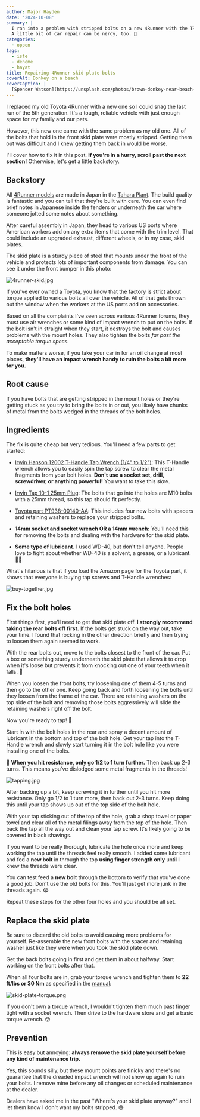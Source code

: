 ```yaml
---
author: Major Hayden
date: '2024-10-08'
summary: |
  I ran into a problem with stripped bolts on a new 4Runner with the TRD skid plate.
  A little bit of car repair can be nerdy, too. 🔧
categories: 
  - oppen
tags: 
  - iste
  - deneme
  - hayat
title: Repairing 4Runner skid plate bolts
coverAlt: Donkey on a beach
coverCaption: |
  [Spencer Watson](https://unsplash.com/photos/brown-donkey-near-beach-during-daytime-photo-dm5QuhX8aY4) via Unsplash
---
```


I replaced my old Toyota 4Runner with a new one so I could snag the last run of the 5th generation.
It's a tough, reliable vehicle with just enough space for my family and our pets.

However, this new one came with the same problem as my old one.
All of the bolts that hold in the front skid plate were mostly stripped.
Getting them out was difficult and I knew getting them back in would be worse.

I'll cover how to fix it in this post.
**If you're in a hurry, scroll past the next section!**
Otherwise, let's get a little backstory.

## Backstory

All [4Runner models](https://en.wikipedia.org/wiki/Toyota_4Runner) are made in Japan in the [Tahara Plant](https://en.wikipedia.org/wiki/Toyota_Motor_Corporation_Tahara_plant).
The build quality is fantastic and you can tell that they're built with care.
You can even find brief notes in Japanese inside the fenders or underneath the car where someone jotted some notes about something.

After careful assembly in Japan, they head to various US ports where American workers add on any extra items that come with the trim level.
That could include an upgraded exhaust, different wheels, or in my case, skid plates.

The skid plate is a sturdy piece of steel that mounts under the front of the vehicle and protects lots of important components from damage.
You can see it under the front bumper in this photo:

![4runner-skid.jpg](4runner-skid.jpg "Skid plate on a white 4Runner")

If you've ever owned a Toyota, you know that the factory is strict about torque applied to various bolts all over the vehicle.
All of that gets thrown out the window when the workers at the US ports add on accessories.

Based on all the complaints I've seen across various 4Runner forums, they must use air wrenches or some kind of impact wrench to put on the bolts.
If the bolt isn't in straight when they start, it destroys the bolt and causes problems with the mount holes.
They also tighten the bolts _far past the acceptable torque specs._

To make matters worse, if you take your car in for an oil change at most places, **they'll have an impact wrench handy to ruin the bolts a bit more for you.**

## Root cause

If you have bolts that are getting stripped in the mount holes or they're getting stuck as you try to bring the bolts in or out, you likely have chunks of metal from the bolts wedged in the threads of the bolt holes.

## Ingredients

The fix is quite cheap but very tedious.
You'll need a few parts to get started:

* [Irwin Hanson 12002 T-Handle Tap Wrench (1/4" to 1/2")](https://a.co/d/8EkxZxh):
  This T-Handle wrench allows you to easily spin the tap screw to clear the metal fragments from your bolt holes.
  **Don't use a socket set, drill, screwdriver, or anything powerful!**
  You want to take this _slow_.

* [Irwin Tap 10-1 25mm Plug](https://a.co/d/gy02vOu):
  The bolts that go into the holes are M10 bolts with a 25mm thread, so this tap should fit perfectly.

* [Toyota part PT938-00140-AA](https://a.co/d/grHmNR4):
  This includes four new bolts with spacers and retaining washers to replace your stripped bolts.

* **14mm socket and socket wrench OR a 14mm wrench:**
  You'll need this for removing the bolts and dealing with the hardware for the skid plate.

* **Some type of lubricant.**
  I used WD-40, but don't tell anyone.
  People love to fight about whether WD-40 is a solvent, a grease, or a lubricant. 🤷‍♂️

What's hilarious is that if you load the Amazon page for the Toyota part, it shows that everyone is buying tap screws and T-Handle wrenches:

![buy-together.jpg](buy-together.jpg "Even Amazon knows these bolts are a problem! 😆")

## Fix the bolt holes

First things first, you'll need to get that skid plate off.
**I strongly recommend taking the rear bolts off first.**
If the bolts get stuck on the way out, take your time.
I found that rocking in the other direction briefly and then trying to loosen them again seemed to work.

With the rear bolts out, move to the bolts closest to the front of the car.
Put a box or something sturdy underneath the skid plate that allows it to drop when it's loose but prevents it from knocking out one of your teeth when it falls. 🤕

When you loosen the front bolts, try loosening one of them 4-5 turns and then go to the other one.
Keep going back and forth loosening the bolts until they loosen from the frame of the car.
There are retaining washers on the top side of the bolt and removing those bolts aggressively will slide the retaining washers right off the bolt.

Now you're ready to tap! 👏

Start in with the bolt holes in the rear and spray a decent amount of lubricant in the bottom and top of the bolt hole.
Get your tap into the T-Handle wrench and slowly start turning it in the bolt hole like you were installing one of the bolts.

🛑 **When you hit resistance, only go 1/2 to 1 turn further.**
Then back up 2-3 turns.
This means you've dislodged some metal fragments in the threads!

![tapping.jpg](tapping.jpg "Working on one of the back holes 💪")

After backing up a bit, keep screwing it in further until you hit more resistance.
Only go 1/2 to 1 turn more, then back out 2-3 turns.
Keep doing this until your tap shows up out of the top side of the bolt hole.

With your tap sticking out of the top of the hole, grab a shop towel or paper towel and clear all of the metal filings away from the top of the hole.
Then back the tap all the way out and clean your tap screw.
It's likely going to be covered in black shavings.

If you want to be really thorough, lubricate the hole once more and keep working the tap until the threads feel really smooth.
I added some lubricant and fed a **new bolt** in through the top **using finger strength only** until I knew the threads were clear.

You can test feed a **new bolt** through the bottom to verify that you've done a good job.
Don't use the old bolts for this.
You'll just get more junk in the threads again. 😭

Repeat these steps for the other four holes and you should be all set.

## Replace the skid plate

Be sure to discard the old bolts to avoid causing more problems for yourself.
Re-assemble the new front bolts with the spacer and retaining washer just like they were when you took the skid plate down.

Get the back bolts going in first and get them in about halfway.
Start working on the front bolts after that.

When all four bolts are in, grab your torque wrench and tighten them to **22 ft/lbs or 30 Nm** as specified in the [manual](trd_skid_plate_install_instructions.pdf):

![skid-plate-torque.png](skid-plate-torque.png "Always check the instructions for torque specs! 🔧")

If you don't own a torque wrench, I wouldn't tighten them much past finger tight with a socket wrench.
Then drive to the hardware store and get a basic torque wrench. 😜

## Prevention

This is easy but annoying: **always remove the skid plate yourself before any kind of maintenance trip.**

Yes, this sounds silly, but these mount points are finicky and there's no guarantee that the dreaded impact wrench will not show up again to ruin your bolts.
I remove mine before any oil changes or scheduled maintenance at the dealer.

Dealers have asked me in the past "Where's your skid plate anyway?" and I let them know I don't want my bolts stripped. 😅
